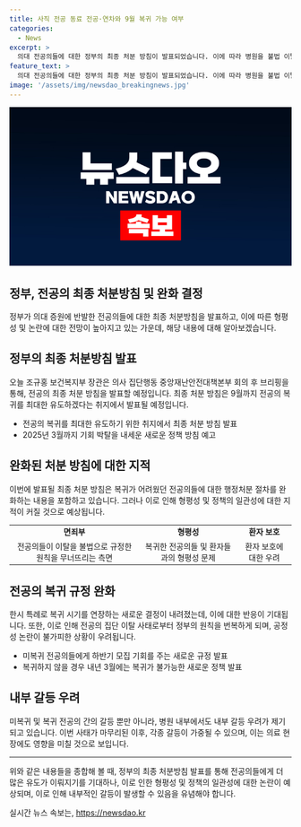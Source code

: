 ```yaml
---
title: 사직 전공 동료 전공·연차와 9월 복귀 가능 여부
categories:
  - News
excerpt: >
  의대 전공의들에 대한 정부의 최종 처분 방침이 발표되었습니다. 이에 따라 병원을 불법 이탈한 전공의들에 대한 행정 처분을 하지 않으며, 1년 이내 동일 전공·연차로의 복귀 규정도 완화됩니다. 그러나 결정에는 형평성과 원칙적 문제에 대한 비판도 예상되고 있습니다. 특히, 미복귀에 따른 복귀 기회 박탈 등의 문제로 논란이 예상되고 있으며, 정부의 이번 결정이 의료개혁과 전공의들 간의 갈등을 불러일으킬 가능성도 고려되고 있습니다.
feature_text: >
  의대 전공의들에 대한 정부의 최종 처분 방침이 발표되었습니다. 이에 따라 병원을 불법 이탈한 전공의들에 대한 행정 처분을 하지 않으며, 1년 이내 동일 전공·연차로의 복귀 규정도 완화됩니다. 그러나 결정에는 형평성과 원칙적 문제에 대한 비판도 예상되고 있습니다. 특히, 미복귀에 따른 복귀 기회 박탈 등의 문제로 논란이 예상되고 있으며, 정부의 이번 결정이 의료개혁과 전공의들 간의 갈등을 불러일으킬 가능성도 고려되고 있습니다.
image: '/assets/img/newsdao_breakingnews.jpg'
---
```


<p><img src="/assets/img/newsdao_breakingnews.jpg" alt="ranknews 속보" /></p>

<h2 data-ke-size="size26">정부, 전공의 최종 처분방침 및 완화 결정</h2>

<p data-ke-size="size16">정부가 의대 증원에 반발한 전공의들에 대한 최종 처분방침을 발표하고, 이에 따른 형평성 및 논란에 대한 전망이 높아지고 있는 가운데, 해당 내용에 대해 알아보겠습니다.</p>

<h2 data-ke-size="size24">정부의 최종 처분방침 발표</h2>

<p data-ke-size="size16">오늘 조규홍 보건복지부 장관은 의사 집단행동 중앙재난안전대책본부 회의 후 브리핑을 통해, 전공의 최종 처분 방침을 발표할 예정입니다. 최종 처분 방침은 9월까지 전공의 복귀를 최대한 유도하겠다는 취지에서 발표될 예정입니다.</p>

<ul>
<li>전공의 복귀를 최대한 유도하기 위한 취지에서 최종 처분 방침 발표</li>
<li>2025년 3월까지 기회 박탈을 내세운 새로운 정책 방침 예고</li>
</ul>

<h2 data-ke-size="size24">완화된 처분 방침에 대한 지적</h2>

<p data-ke-size="size16">이번에 발표될 최종 처분 방침은 복귀가 어려웠던 전공의들에 대한 행정처분 절차를 완화하는 내용을 포함하고 있습니다. 그러나 이로 인해 형평성 및 정책의 일관성에 대한 지적이 커질 것으로 예상됩니다.</p>

<table>
  <tr>
    <td style="text-align: center; height: 17px;"><b>면죄부</b></td>
    <td style="text-align: center; height: 17px;"><b>형평성</b></td>
    <td style="text-align: center; height: 17px;"><b>환자 보호</b></td>
  </tr>
  <tr>
    <td style="text-align: center; height: 17px;">전공의들이 이탈을 불법으로 규정한 원칙을 무너뜨리는 측면</td>
    <td style="text-align: center; height: 17px;">복귀한 전공의들 및 환자들과의 형평성 문제</td>
    <td style="text-align: center; height: 17px;">환자 보호에 대한 우려</td>
  </tr>
</table>

<h2 data-ke-size="size24">전공의 복귀 규정 완화</h2>

<p data-ke-size="size16">한시 특례로 복귀 시기를 연장하는 새로운 결정이 내려졌는데, 이에 대한 반응이 기대됩니다. 또한, 이로 인해 전공의 집단 이탈 사태로부터 정부의 원칙을 번복하게 되며, 공정성 논란이 불가피한 상황이 우려됩니다.</p>

<ul>
<li>미복귀 전공의들에게 하반기 모집 기회를 주는 새로운 규정 발표</li>
<li>복귀하지 않을 경우 내년 3월에는 복귀가 불가능한 새로운 정책 발표</li>
</ul>

<h2 data-ke-size="size24">내부 갈등 우려</h2>

<p data-ke-size="size16">미복귀 및 복귀 전공의 간의 갈등 뿐만 아니라, 병원 내부에서도 내부 갈등 우려가 제기되고 있습니다. 이번 사태가 마무리된 이후, 각종 갈등이 가중될 수 있으며, 이는 의료 현장에도 영향을 미칠 것으로 보입니다.</p>

<hr>

<p data-ke-size="size16">위와 같은 내용들을 종합해 볼 때, 정부의 최종 처분방침 발표를 통해 전공의들에게 더 많은 유도가 이뤄지기를 기대하나, 이로 인한 형평성 및 정책의 일관성에 대한 논란이 예상되며, 이로 인해 내부적인 갈등이 발생할 수 있음을 유념해야 합니다.</p>
실시간 뉴스 속보는, <a href="https://newsdao.kr" rel="dofollow">https://newsdao.kr</a>


